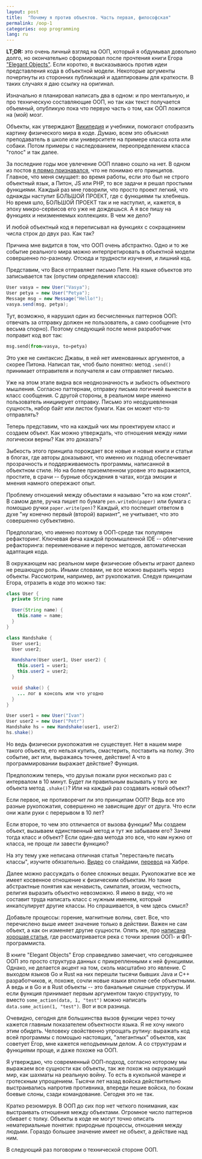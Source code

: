 ```yaml
---
layout: post
title:  "Почему я против объектов. Часть первая, философская"
permalink: /oop-1
categories: oop programming
lang: ru
---
```


[book]:http://www.yegor256.com/elegant-objects.html

**LT;DR:** это очень личный взгляд на ООП, который я обдумывал довольно долго,
но окончательно сформировал после прочтения книги Егора ["Elegant
Objects"][book]. Если коротко, я высказываюсь против идеи представления кода в
объектной модели. Некоторые аргументы почерпнуты из сторонних публикаций и
адаптированы для краткости. В таких случаях я даю ссылку на оригинал.

Изначально я планировал написать два в одном: и про ментальную, и про
техническую составляющие ООП, но так как текст получается объемный, опубликую
пока что первую часть о том, как ООП ложится на (мой) мозг.

[wiki]:https://en.wikipedia.org/wiki/Object-oriented_programming#Objects_and_classes

Объекты, как утверждают [Википедия][wiki] и учебники, помогают отобразить
картину физического мира в коде. Думаю, всем это объяснял преподаватель в школе
или университете на примере класса кота или собаки. Потом примеры с
наследованием, переопределением класса "голос" и так далее.

[oop]:http://grishaev.me/oop

За последние годы мое увлечение ООП плавно сошло на нет. В одном из постов [я
прямо признавался][oop], что не понимаю его принципов. Главное, что меня
смущает: во время работы, если это был не строго объектный язык, а Питон, JS или
PHP, то все задачи я решал простыми функциями. Каждый раз мне говорили, что
просто проект легкий, что однажды наступит БОЛЬШОЙ ПРОЕКТ, где с функциями ты
хлебнешь. Но время шло, БОЛЬШОЙ ПРОЕКТ так и не наступил, и, кажется, в эпоху
микро-сервисов его уже не дождешься. А я все пишу на функциях и неизменяемых
коллекциях. В чем же дело?

И любой объектный код я переписывал на функциях с сокращением числа строк до
двух раз. Как так?

Причина мне видится в том, что ООП очень абстрактно. Одно и то же событие
реального мира можно интерпретировать в объектной модели совершенно
по-разному. Отсюда и трудности изучения, и лишний код.

Представим, что Вася отправляет письмо Пете. На языке объектов это записывается
так (опустим определения классов):

~~~java
User vasya = new User("Vasya");
User petya = new User("Petya");
Message msg = new Message("Hello!");
vasya.send(msg, petya);
~~~

Тут, возможно, я нарушил один из бесчисленных паттернов ООП: отвечать за
отправку должен не пользователь, а само сообщение (что весьма спорно). Поэтому
следующий после меня разработчик поправит код вот так:

~~~python
msg.send(from=vasya, to=petya)
~~~

Это уже не синтаксис Джавы, в ней нет именованных аргументов, а скорее
Питона. Написал так, чтоб было понятно: метод `.send()` принимает отправителя и
получателя и сам отправляет письмо.

Уже на этом этапе видна вся неоднозначность и зыбкость объектного
мышления. Согласно паттернам, отправку письма логичней вынести в класс
сообщения. С другой стороны, в реальном мире именно пользователь инициирует
отправку. Письмо это неодушевленная сущность, набор байт или листок бумаги. Как
он может что-то отправлять?

Теперь представим, что на каждый чих мы проектируем класс и создаем объект. Как
можно утверждать, что отношения между ними логически верны? Как это доказать?

Зыбкость этого принципа порождает все новые и новые книги и статьи в блогах, где
авторы доказывают, что именно их подход обеспечивает прозрачность и
поддерживаемость программы, написанной в объектном стиле. Но на более
приземленном уровне это выражается, простите, в срачи -- бурные обсуждения в
чатах, когда эмоции и мнения намного опережают опыт.

Проблему отношений между объектами я называю "кто на ком стоял". В самом деле,
ручка пишет по бумаге `pen.writeOn(paper)` или бумага с помощью ручки
`paper.write(pen)`? Каждый, кто поспешит ответом в духе "ну конечно первый
(второй) вариант", не учитывает, что это совершенно субъективно.

Предполагаю, что именно поэтому в ООП-среде так популярен рефакторинг. Ключевая
фича каждой промышленной IDE -- облегчение рефакторинга: переименование и
перенос методов, автоматическая адаптация кода.

В окружающем нас реальном мире физические объекты играют далеко не решающую
роль. Иными словами, не все можно выразить через объекты. Рассмотрим, например,
акт рукопожатия. Следуя принципам Егора, отразить в коде это можно так:

~~~java
class User {
  private String name

  User(String name) {
    this.name = name;
  }
}

class Handshake {
  User user1;
  User user2;

  Handshare(User user1, User user2) {
    this.user1 = user1;
    this.user2 = user2;
  }

  void shake() {
    ... лог в консоль или что угодно
  }
}

User user1 = new User("Ivan")
User user2 = new User("Petr")
Handshake hs = new Handshake(user1, user2)
hs.shake()
~~~

Но ведь физически рукопожатия не существует. Нет в нашем мире такого объекта,
его нельзя купить, смастерить, поставить на полку. Это событие, акт или,
выражаясь точнее, действие! А что в программировании выражает действие? Функция.

Предположим теперь, что друзья пожали руки несколько раз с интервалом в 10
минут. Будет ли правильным вызывать у того же объекта метод `.shake()`? Или на
каждый раз создавать новый объект?

Если первое, не противоречит ли это принципам ООП? Ведь все это разные
рукопожатия, совершенно не зависящие друг от друга. Что если они жали руки с
перерывом в 10 лет?

Если второе, то чем это отличается от вызова функции? Мы создаем объект,
вызываем единственный метод и тут же забываем его? Зачем тогда класс и объект?
Если один-два метода это все, что нам нужно от класса, не проще ли завести
функцию?

[classes-video]:http://pyvideo.org/pycon-us-2012/stop-writing-classes.html
[classes-russ]:https://habrahabr.ru/post/140581/

На эту тему уже неписана отличная статья "перестаньте писать классы", изучите
обязательно. [Видео][classes-video] со слайдами, [перевод][classes-russ] на
Хабре.

Далее можно рассуждать о более сложных вещах. Рукопожатие все же имеет косвенное
отношение к физическим объектам. Но такие абстрактные понятия как ненависть,
симпатия, эгоизм, честность, религия выразить объектно невозможно. Я имею в
виду, что не составит труда написать класс с нужным именем, который
инкапсулирует другие классы. Но спрашивается, в чем здесь смысл?

[river]:http://www.flyingmachinestudios.com/programming/the-unofficial-guide-to-rich-hickeys-brain/

Добавьте процессы: горение, магнитные волны, свет. Все, что перечислено выше
имеет значение только в действии. Важен не сам объект, а как он изменяет другие
сущности. Опять же, про [написана хорошая статья][river], где рассматривается
река с точки зрения ООП- и ФП-программиста.

В книге "Elegant Objects" Егор справедливо замечает, что сегодняшнее ООП это
просто структура данных с прикрепленными к ней функциями. Однако, не делается
акцент на том, сколь масштабно это явление. С выходом языков Go и Rust на них
перешли тысячи бывших Java и С++ разработчиков, и, похоже, сочли новые языки
вполне себе объектными. А ведь и в Go и в Rust объекты -- это банальные сишные
структуры. И если функция принимает первым аргументом такую структуру, то вместо
`some_action(data, 1, "test")` можно написать `data.some_action(1, "test")`. Вот
и вся разница.

Очевидно, сегодня для большинства вызов функции через точку кажется главным
показателем объектности языка. Я не хочу никого этим обидеть. Человеку
свойственно упрощать рутину: выражать код всей программы с помощью настоящих,
"элегантных" объектов, как советует Егор, мне кажется неподъемным делом. А со
структурам и функциями проще, и даже похоже на ООП.

Я утверждаю, что современный ООП-подход, согласно которому мы выражаем все
сущности как объекты, так же похож на окружающий мир, как шахматы на реальную
войну. То есть в кукольной манере и гротескным упрощением. Тысячи лет назад
войска действительно выстраивались напротив противника, впереди пешие войска, по
бокам боевые слоны, сзади командование. Сегодня это не так.

Кратко резюмируя. В ООП до сих пор нет четкого понимания, как выстраивать
отношения между объектами. Огромное число паттернов сбивает с толку. Объекты в
коде не могут точно описать нематериальные понятия: природные процессы,
отношения между людьми. Гораздо большее значение имеет не объект, а действие над
ним.

В следующий раз поговорим о технической стороне ООП.
